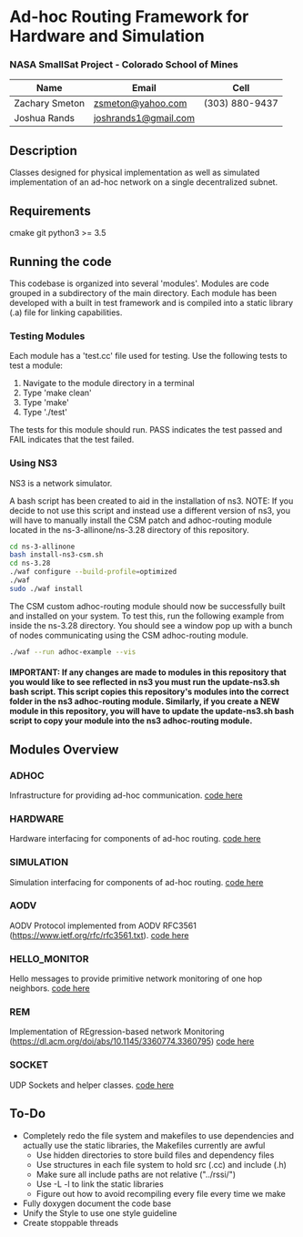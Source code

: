 # Ad-hoc Routing Framework for Hardware and Simulation

### NASA SmallSat Project - Colorado School of Mines

Name | Email | Cell
--- | --- | ---
Zachary Smeton | zsmeton@yahoo.com | (303) 880-9437
Joshua Rands | joshrands1@gmail.com


## Description

Classes designed for physical implementation as well as simulated implementation of an ad-hoc network on a single decentralized subnet.

## Requirements
cmake
git
python3 >= 3.5

## Running the code

This codebase is organized into several 'modules'. Modules are code grouped in a subdirectory of the main directory. Each module has been developed with a built in test framework and is compiled into a static library (.a) file for linking capabilities. 

### Testing Modules

Each module has a 'test.cc' file used for testing. Use the following tests to test a module: 

1. Navigate to the module directory in a terminal
2. Type 'make clean'
3. Type 'make'
4. Type './test'

The tests for this module should run. PASS indicates the test passed and FAIL indicates that the test failed. 

### Using NS3

NS3 is a network simulator. 

A bash script has been created to aid in the installation of ns3. NOTE: If you decide to not use this script and instead use a different version of ns3, you will have to manually install the CSM patch and adhoc-routing module located in the ns-3-allinone/ns-3.28 directory of this repository. 

```bash
cd ns-3-allinone
bash install-ns3-csm.sh
cd ns-3.28
./waf configure --build-profile=optimized
./waf
sudo ./waf install
```

The CSM custom adhoc-routing module should now be successfully built and installed on your system. To test this, run the following example from inside the ns-3.28 directory. You should see a window pop up with a bunch of nodes communicating using the CSM adhoc-routing module. 

```bash
./waf --run adhoc-example --vis
```

#### IMPORTANT: If any changes are made to modules in this repository that you would like to see reflected in ns3 you must run the update-ns3.sh bash script. This script copies this repository's modules into the correct folder in the ns3 adhoc-routing module. Similarly, if you create a NEW module in this repository, you will have to update the update-ns3.sh bash script to copy your module into the ns3 adhoc-routing module. 

## Modules Overview

### ADHOC

Infrastructure for providing ad-hoc communication. 
[code here](adhoc)

### HARDWARE

Hardware interfacing for components of ad-hoc routing.
[code here](hardware)

### SIMULATION

Simulation interfacing for components of ad-hoc routing.
[code here](simulation)

### AODV 

AODV Protocol implemented from AODV RFC3561 (https://www.ietf.org/rfc/rfc3561.txt).
[code here](aodv)

### HELLO_MONITOR

Hello messages to provide primitive network monitoring of one hop neighbors. 
[code here](hello_monitor)

### REM

Implementation of REgression-based network Monitoring (https://dl.acm.org/doi/abs/10.1145/3360774.3360795)
[code here](rem)

### SOCKET

UDP Sockets and helper classes. 
[code here](socket)

## To-Do
- Completely redo the file system and makefiles to use dependencies and actually use the static libraries, the Makefiles currently are awful
  - Use hidden directories to store build files and dependency files
  - Use structures in each file system to hold src (.cc) and include (.h)
  - Make sure all include paths are not relative ("../rssi/")
  - Use -L -l to link the static libraries
  - Figure out how to avoid recompiling every file every time we make
- Fully doxygen document the code base
- Unify the Style to use one style guideline
- Create stoppable threads
